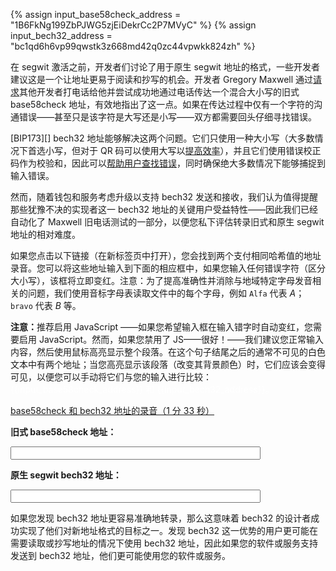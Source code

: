 {% assign input_base58check_address = "1B6FkNg199ZbPJWG5zjEiDekrCc2P7MVyC" %}
{% assign input_bech32_address = "bc1qd6h6vp99qwstk3z668md42q0zc44vpwkk824zh" %}

在 segwit 激活之前，开发者们讨论了用于原生 segwit 地址的格式，一些开发者建议这是一个让地址更易于阅读和抄写的机会。开发者 Gregory Maxwell 通过[请求][maxwell phone]其他开发者打电话给他并尝试成功地通过电话传达一个混合大小写的旧式 base58check 地址，有效地指出了这一点。如果在传达过程中仅有一个字符的沟通错误——甚至只是该字符是大写还是小写——双方都需要回头仔细寻找错误。

[BIP173][] bech32 地址能够解决这两个问题。它们只使用一种大小写（大多数情况下首选小写，但对于 QR 码可以使用大写以[提高效率][bech32 qr code section]），并且它们使用错误校正码作为校验和，因此可以[帮助用户查找错误][bech32 ecc section]，同时确保绝大多数情况下能够捕捉到输入错误。

然而，随着钱包和服务考虑升级以支持 bech32 发送和接收，我们认为值得提醒那些犹豫不决的实现者这一 bech32 地址的关键用户受益特性——因此我们已经自动化了 Maxwell 旧电话测试的一部分，以便您私下评估转录旧式和原生 segwit 地址的相对难度。

如果您点击以下链接（在新标签页中打开），您会找到两个支付相同哈希值的地址录音。您可以将这些地址输入到下面的相应框中，如果您输入任何错误字符（区分大小写），该框将立即变红。注意：为了提高准确性并消除与地域特定字母发音相关的问题，我们使用音标字母表读取文件中的每个字母，例如 `Alfa` 代表 *A*；`bravo` 代表 *B* 等。

<noscript><p><b>注意：</b>推荐启用 JavaScript ——如果您希望输入框在输入错字时自动变红，您需要启用 JavaScript。然而，如果您禁用了 JS——很好！——我们建议您正常输入内容，然后使用鼠标高亮显示整个段落。在这个句子结尾之后的通常不可见的白色文本中有两个地址；当您高亮显示该段落（改变其背景颜色）时，它们应该会变得可见，以便您可以手动将它们与您的输入进行比较：<span class="spoiler">{{input_base58check_address}} 和 {{input_bech32_address}}。</span></p></noscript>

[base58check 和 bech32 地址的录音（1 分 33 秒）][bech32 audio]

**旧式 base58check 地址：**

<input type="text" class="addrInput" id="{{input_base58check_address}}" oninput="validateAddress('{{input_base58check_address}}')">

**原生 segwit bech32 地址：**

<input type="text" class="addrInput" id="{{input_bech32_address}}" oninput="validateAddress('{{input_bech32_address}}')">

如果您发现 bech32 地址更容易准确地转录，那么这意味着 bech32 的设计者成功实现了他们对新地址格式的目标之一。发现 bech32 这一优势的用户更可能在需要读取或抄写地址的情况下使用 bech32 地址，因此如果您的软件或服务支持发送到 bech32 地址，他们更可能使用您的软件或服务。

[bech32 audio]: /img/posts/2019-06-base58-vs-bech32-audio.ogg
[maxwell phone]: http://www.erisian.com.au/meetbot/bitcoin-core-dev/2016/bitcoin-core-dev.2016-03-10-18.59.log.html#l-59
[bech32 qr code section]: /zh/bech32-sending-support/#使用-bech32-地址创建更高效的二维码
[bech32 ecc section]: /zh/bech32-sending-support/#查找-bech32-地址中的拼写错误

<script>
function validateAddress(instance) {
  // 将输入字段的当前值加上 ^ 作为正则表达式
  var userAddress = '^' + document.getElementById(instance).value;
  // 将其编译成正则表达式
  var matchRegex = new RegExp(userAddress);
  // 清除旧样式
  document.getElementById(instance).classList.remove("redbg")
  // 如果错误，设置红色背景
  if (! instance.match(matchRegex)) {
    document.getElementById(instance).classList.add("redbg");
  }
}
</script>

<style>
.addrInput {
  min-width: 30em;
  min-height: 1.5em;
}

.redbg { background-color: pink; }
.spoiler { color: white; }
</style>
